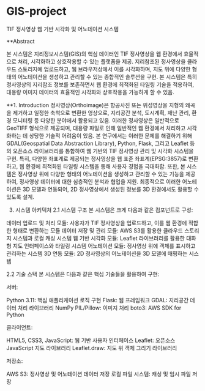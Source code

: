 # GIS-project

TIF 정사영상 웹 기반 시각화 및 어노테이션 시스템


**Abstract

본 시스템은 지리정보시스템(GIS)의 핵심 데이터인 TIF 정사영상을 웹 환경에서 효율적으로 처리, 시각화하고 상호작용할 수 있는 플랫폼을 제공. 지리참조된 정사영상을 클라우드 스토리지에 업로드하고, 웹 브라우저상에서 이를 시각화하며, 지도 위에 다양한 형태의 어노테이션을 생성하고 관리할 수 있는 종합적인 솔루션을 구현. 본 시스템은 특히 정사영상의 지리참조 정보를 보존하면서 웹 환경에 최적화된 타일링 기술을 적용하여, 대용량 이미지 데이터의 효율적인 시각화와 상호작용을 가능하게 할 수 있음.

**1. Introduction
정사영상(Orthoimage)은 항공사진 또는 위성영상을 지형의 왜곡을 제거하고 일정한 축척으로 변환한 영상으로, 지리공간 분석, 도시계획, 재난 관리, 환경 모니터링 등 다양한 분야에서 활용되고 있음. 이러한 정사영상은 일반적으로 GeoTIFF 형식으로 제공되며, 대용량 파일로 인해 일반적인 웹 환경에서 처리하고 시각화하는 데 상당한 기술적 어려움이 있음.
본 연구에서는 이러한 문제를 해결하기 위해 GDAL(Geospatial Data Abstraction Library), Python, Flask, 그리고 Leaflet 등의 오픈소스 라이브러리를 통합하여 웹 기반의 TIF 정사영상 관리 및 시각화 시스템을 구현. 특히, 다양한 좌표계로 제공되는 정사영상을 웹 표준 좌표계(EPSG:3857)로 변환하고, 웹 환경에 최적화된 타일링 시스템을 통해 사용자 경험을 극대화함.
또한, 본 시스템은 정사영상 위에 다양한 형태의 어노테이션을 생성하고 관리할 수 있는 기능을 제공하여, 정사영상 데이터에 대한 심층적인 분석과 협업을 지원. 최종적으로 이러한 어노테이션은 3D 모델과 연동되어, 2D 정사영상에서 생성된 정보를 3D 환경에서도 활용할 수 있도록 설계.

3. 시스템 아키텍처
2.1 시스템 구조
본 시스템은 크게 다음과 같은 컴포넌트로 구성:

데이터 업로드 및 처리 모듈: 사용자가 TIF 정사영상을 업로드하고, 이를 웹 환경에 적합한 형태로 변환하는 모듈
데이터 저장 및 관리 모듈: AWS S3를 활용한 클라우드 스토리지 시스템과 로컬 캐싱 시스템
웹 기반 시각화 모듈: Leaflet 라이브러리를 활용한 대화형 지도 인터페이스와 타일링 시스템
어노테이션 모듈: 정사영상 위에 객체를 표시하고 관리하는 시스템
3D 연동 모듈: 2D 정사영상의 어노테이션을 3D 모델에 매핑하는 시스템

2.2 기술 스택
본 시스템은 다음과 같은 핵심 기술들을 활용하여 구현:

서버:

Python 3.11: 핵심 애플리케이션 로직 구현
Flask: 웹 프레임워크
GDAL: 지리공간 데이터 처리 라이브러리
NumPy
PIL/Pillow: 이미지 처리
boto3: AWS SDK for Python


클라이언트:

HTML5, CSS3, JavaScript: 웹 기반 사용자 인터페이스
Leaflet: 오픈소스 JavaScript 지도 라이브러리
Leaflet.draw: 지도 위 객체 그리기 라이브러리


저장소:

AWS S3: 정사영상 및 어노테이션 데이터 저장
로컬 파일 시스템: 캐싱 및 임시 파일 저장
